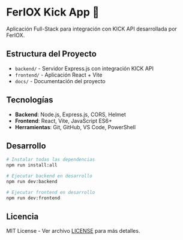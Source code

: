 # FerIOX Kick App 🚀

Aplicación Full-Stack para integración con KICK API desarrollada por FerIOX.

## Estructura del Proyecto

- `backend/` - Servidor Express.js con integración KICK API
- `frontend/` - Aplicación React + Vite
- `docs/` - Documentación del proyecto

## Tecnologías

- **Backend**: Node.js, Express.js, CORS, Helmet
- **Frontend**: React, Vite, JavaScript ES6+
- **Herramientas**: Git, GitHub, VS Code, PowerShell

## Desarrollo

```bash
# Instalar todas las dependencias
npm run install:all

# Ejecutar backend en desarrollo
npm run dev:backend

# Ejecutar frontend en desarrollo  
npm run dev:frontend
```

## Licencia

MIT License - Ver archivo [LICENSE](https://github.com/Defer1189/feriox-kickapp/tree/main?tab=MIT-1-ov-file) para más detalles.